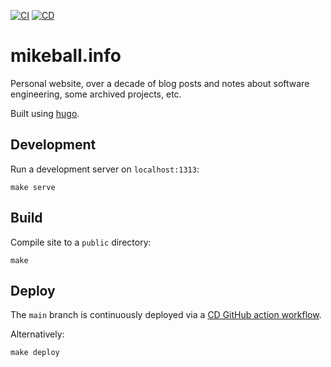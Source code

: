 [![CI](https://github.com/mdb/mikeball.info/workflows/CI/badge.svg)](https://github.com/mdb/mikeball.info/actions?query=workflow%3ACI) [![CD](https://github.com/mdb/mikeball.info/workflows/CD/badge.svg)](https://github.com/mdb/mikeball.info/actions?query=workflow%3ACD)

# mikeball.info

Personal website, over a decade of blog posts and notes about software engineering, some archived projects, etc.

Built using [hugo](https://gohugo.io).

## Development

Run a development server on `localhost:1313`:

```
make serve
```

## Build

Compile site to a `public` directory:

```
make
```

## Deploy

The `main` branch is continuously deployed via a [CD GitHub action workflow](https://github.com/mdb/mikeball.info/actions?query=workflow%3ACD).

Alternatively:

```
make deploy
```
